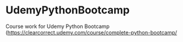 # UdemyPythonBootcamp
Course work for Udemy Python Bootcamp (https://clearcorrect.udemy.com/course/complete-python-bootcamp/
